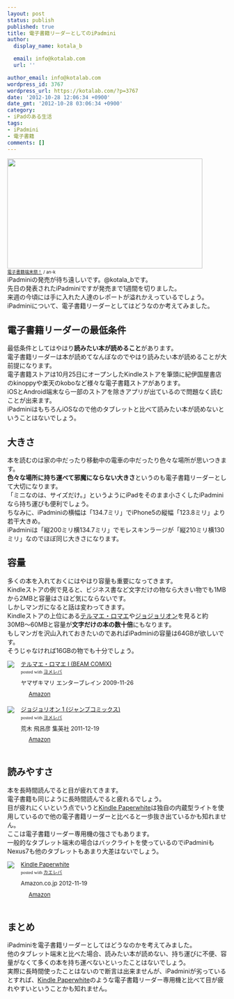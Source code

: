 ```yaml
---
layout: post
status: publish
published: true
title: 電子書籍リーダーとしてのiPadmini
author:
  display_name: kotala_b

  email: info@kotalab.com
  url: ''

author_email: info@kotalab.com
wordpress_id: 3767
wordpress_url: https://kotalab.com/?p=3767
date: '2012-10-28 12:06:34 +0900'
date_gmt: '2012-10-28 03:06:34 +0900'
category:
- iPadのある生活
tags:
- iPadmini
- 電子書籍
comments: []
---
```

<p><a href="https://kotalab.com/wp-content/uploads/ipadmini_121028.jpg" target="_blank"><img src="https://kotalab.com/wp-content/uploads/ipadmini_121028.jpg" alt="" title="ipadmini_121028" width="448" height="252" class="alignnone size-full wp-image-3769" /></a><br />
<span style="font-size:10px;"><a href="https://www.flickr.com/photos/an-k/4867499173/" target="_blank">電子書籍端末祭！</a> / an-k</span><br />
iPadminiの発売が待ち遠しいです。@kotala_bです。<br />
先日の発表されたiPadminiですが発売まで1週間を切りました。<br />
来週の今頃には手に入れた人達のレポートが溢れかえっているでしょう。<br />
iPadminiについて、電子書籍リーダーとしてはどうなのか考えてみました。<br />
<!--more--></p>
<h2>電子書籍リーダーの最低条件</h2>
<p>最低条件としてはやはり<strong>読みたい本が読めること</strong>があります。<br />
電子書籍リーダーは本が読めてなんぼなのでやはり読みたい本が読めることが大前提になります。<br />
電子書籍ストアは10月25日にオープンしたKindleストアを筆頭に紀伊国屋書店のkinoppyや楽天のkoboなど様々な電子書籍ストアがあります。<br />
iOSとAndroid端末なら一部のストアを除きアプリが出ているので問題なく読むことが出来ます。<br />
iPadminiはもちろんiOSなので他のタブレットと比べて読みたい本が読めないということはないでしょう。</p>
<h2>大きさ</h2>
<p>本を読むのは家の中だったり移動中の電車の中だったり色々な場所が思いつきます。<br />
<strong>色々な場所に持ち運べて邪魔にならない大きさ</strong>というのも電子書籍リーダーとして大切になります。<br />
「ミニなのは、サイズだけ。」というようにiPadをそのまま小さくしたiPadminiなら持ち運びも便利でしょう。<br />
ちなみに、iPadminiの横幅は「134.7ミリ」でiPhone5の縦幅「123.8ミリ」より若干大きめ。<br />
iPadminiは「縦200ミリ横134.7ミリ」でモレスキンラージが「縦210ミリ横130ミリ」なのでほぼ同じ大きさになります。</p>
<h2>容量</h2>
<p>多くの本を入れておくにはやはり容量も重要になってきます。<br />
Kindleストアの例で見ると、ビジネス書など文字だけの物なら大きい物でも1MBから2MBと容量はさほど気にならないです。<br />
しかしマンガになると話は変わってきます。<br />
Kindleストアの上位にある<a href="https://www.amazon.co.jp/exec/obidos/asin/4047261270/same-22/" rel="nofollow" name="booklink" target="_blank">テルマエ・ロマエ</a>や<a href="https://www.amazon.co.jp/exec/obidos/asin/4088703111/same-22/" rel="nofollow" name="booklink" target="_blank">ジョジョリオン</a>を見ると約30MB〜60MBと容量が<strong>文字だけの本の数十倍</strong>にもなります。<br />
もしマンガを沢山入れておきたいのであればiPadminiの容量は64GBが欲しいです。<br />
そうじゃなければ16GBの物でも十分でしょう。</p>
<div class="booklink-box" style="text-align:left;padding-bottom:20px;font-size:small;/zoom: 1;overflow: hidden;">
<div class="booklink-image" style="float:left;margin:0 15px 10px 0;"><a href="https://www.amazon.co.jp/exec/obidos/asin/4047261270/same-22/" name="booklink" rel="nofollow" target="_blank"><img src="https://images-fe.ssl-images-amazon.com/images/I/51AbZxFSS1L._SL160_.jpg" style="border: none;" /></a></div>
<div class="booklink-info" style="line-height:120%;/zoom: 1;overflow: hidden;">
<div class="booklink-name" style="margin-bottom:10px;line-height:120%"><a href="https://www.amazon.co.jp/exec/obidos/asin/4047261270/same-22/" rel="nofollow" name="booklink" target="_blank">テルマエ・ロマエ I (BEAM COMIX)</a>
<div class="booklink-powered-date" style="font-size:8pt;margin-top:5px;font-family:verdana;line-height:120%">posted with <a href="https://yomereba.com" target="_blank">ヨメレバ</a></div>
</div>
<div class="booklink-detail" style="margin-bottom:5px;">ヤマザキマリ エンターブレイン 2009-11-26    </div>
<div class="booklink-link2" style="margin-top:10px;">
<div class="shoplinkamazon" style="display:inline;margin-right:5px;background: url('https://img.yomereba.com/tam_y.gif') 0 0 no-repeat;padding: 2px 0 2px 18px;white-space: nowrap;"><a href="https://www.amazon.co.jp/exec/obidos/asin/4047261270/same-22/" rel="nofollow" target="_blank" title="アマゾン" >Amazon</a></div>
</div>
</div>
<div class="booklink-footer" style="clear: left"></div>
</div>
<div class="booklink-box" style="text-align:left;padding-bottom:20px;font-size:small;/zoom: 1;overflow: hidden;">
<div class="booklink-image" style="float:left;margin:0 15px 10px 0;"><a href="https://www.amazon.co.jp/exec/obidos/asin/4088703111/same-22/" name="booklink" rel="nofollow" target="_blank"><img src="https://images-fe.ssl-images-amazon.com/images/I/51pHVPNUx%2BL._SL160_.jpg" style="border: none;" /></a></div>
<div class="booklink-info" style="line-height:120%;/zoom: 1;overflow: hidden;">
<div class="booklink-name" style="margin-bottom:10px;line-height:120%"><a href="https://www.amazon.co.jp/exec/obidos/asin/4088703111/same-22/" rel="nofollow" name="booklink" target="_blank">ジョジョリオン 1 (ジャンプコミックス)</a>
<div class="booklink-powered-date" style="font-size:8pt;margin-top:5px;font-family:verdana;line-height:120%">posted with <a href="https://yomereba.com" target="_blank">ヨメレバ</a></div>
</div>
<div class="booklink-detail" style="margin-bottom:5px;">荒木 飛呂彦 集英社 2011-12-19    </div>
<div class="booklink-link2" style="margin-top:10px;">
<div class="shoplinkamazon" style="display:inline;margin-right:5px;background: url('https://img.yomereba.com/tam_y.gif') 0 0 no-repeat;padding: 2px 0 2px 18px;white-space: nowrap;"><a href="https://www.amazon.co.jp/exec/obidos/asin/4088703111/same-22/" rel="nofollow" target="_blank" title="アマゾン" >Amazon</a></div>
</div>
</div>
<div class="booklink-footer" style="clear: left"></div>
</div>
<h2>読みやすさ</h2>
<p>本を長時間読んでると目が疲れてきます。<br />
電子書籍も同じように長時間読んでると疲れるでしょう。<br />
目が疲れにくいという点でいうと<a href="https://www.amazon.co.jp/exec/obidos/ASIN/B007OZO03M/same-22/ref=nosim/" rel="nofollow" target="_blank">Kindle Paperwhite</a>は独自の内蔵型ライトを使用しているので他の電子書籍リーダーと比べると一歩抜き出ているかも知れません。<br />
ここは電子書籍リーダー専用機の強さでもあります。<br />
一般的なタブレット端末の場合はバックライトを使っているのでiPadminiもNexus7も他のタブレットもあまり大差はないでしょう。</p>
<div class="kaerebalink-box" style="text-align:left;padding-bottom:20px;font-size:small;/zoom: 1;overflow: hidden;">
<div class="kaerebalink-image" style="float:left;margin:0 15px 10px 0;"><a href="https://www.amazon.co.jp/exec/obidos/ASIN/B007OZO03M/same-22/ref=nosim/" rel="nofollow" target="_blank"><img src="https://images-fe.ssl-images-amazon.com/images/I/4194BeD1XvL._SL160_.jpg" style="border: none;" /></a></div>
<div class="kaerebalink-info" style="line-height:120%;/zoom: 1;overflow: hidden;">
<div class="kaerebalink-name" style="margin-bottom:10px;line-height:120%"><a href="https://www.amazon.co.jp/exec/obidos/ASIN/B007OZO03M/same-22/ref=nosim/" rel="nofollow" target="_blank">Kindle Paperwhite</a>
<div class="kaerebalink-powered-date" style="font-size:8pt;margin-top:5px;font-family:verdana;line-height:120%">posted with <a href="https://kaereba.com" target="_blank">カエレバ</a></div>
</div>
<div class="kaerebalink-detail" style="margin-bottom:5px;"> Amazon.co.jp 2012-11-19    </div>
<div class="kaerebalink-link1" style="margin-top:10px;">
<div class="shoplinkamazon" style="display:inline;margin-right:5px;background: url('https://img.yomereba.com/tam_k_01.gif') 0 0 no-repeat;padding: 2px 0 2px 18px;white-space: nowrap;"><a href="https://www.amazon.co.jp/gp/search?keywords=Kindle%20Paperwhite&__mk_ja_JP=%83J%83%5E%83J%83i&tag=same-22" rel="nofollow" target="_blank" title="アマゾン" >Amazon</a></div>
</div>
</div>
<div class="booklink-footer" style="clear: left"></div>
</div>
<h2>まとめ</h2>
<p>iPadminiを電子書籍リーダーとしてはどうなのかを考えてみました。<br />
他のタブレット端末と比べた場合、読みたい本が読めない、持ち運びに不便、容量がなくて多くの本を持ち運べないといったことはないでしょう。<br />
実際に長時間使ったことはないので断言は出来ませんが、iPadminiが劣っているとすれば、<a href="https://www.amazon.co.jp/exec/obidos/ASIN/B007OZO03M/same-22/ref=nosim/" rel="nofollow" target="_blank">Kindle Paperwhite</a>のような電子書籍リーダー専用機と比べて目が疲れやすいということかも知れません。</p>
